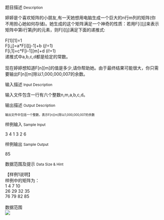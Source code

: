 <div class="panel panel-default">
<div class="area-title">
<span>
题目描述
<small>Description</small>
</span></div>
<div class="panel-body">

<p>婷婷是个喜欢矩阵的小朋友,有一天她想用电脑生成一个巨大的n行m列的矩阵(你不用担心她如何存储)。她生成的这个矩阵满足一个神奇的性质：若用F[i][j]来表示矩阵中第i行第j列的元素，则F[i][j]满足下面的递推式:<br> <br> F[1][1]=1<br> F[i,j]=a*F[i][j-1]+b (j!=1)<br> F[i,1]=c*F[i-1][m]+d (i!=1)<br> 递推式中a,b,c,d都是给定的常数。<br> <br> 现在婷婷想知道F[n][m]的值是多少,请你帮助她。由于最终结果可能很大，你只需要输出F[n][m]除以1,000,000,007的余数。</p>

</div>
</div>

<div class="panel panel-default">
<div class="area-title">
<span>
输入描述
<small>Input Description</small>
</span></div>
<div class="panel-body">
<p>输入文件包含一行有六个整数n,m,a,b,c,d。</p>

</div>
</div>
<div  class="panel panel-default">
<div class="area-title">
<span>
输出描述
<small>Output Description</small>
</span></div>
<div class="panel-body">

<p><span style="font-size: 10px;">输出文件中包括一个整数，表示F[n][m]除以1,000,000,007的余数</span></p>

</div>
</div>


<div class="panel panel-default">
<div class="area-title">
<span>
样例输入
<small>Sample Input</small>
</span></div>
<div class="panel-body">
<p>3 4 1 3 2 6</p>

</div>
</div>

<div class="panel panel-default">
<div class="area-title">
<span>
样例输出
<small>Sample Output</small>
</span></div>
<div class="panel-body">
<p>85</p>

</div>
</div>

<div class="panel panel-default">
<div class="area-title">
<span>
数据范围及提示
<small>Data Size & Hint</small>
</span></div>
<div class="panel-body">
<p>【样例1说明】<br> 样例中的矩阵为：<br> 1 4 7 10<br> 26 29 32 35<br> 76 79 82 85<br> <br> 数据范围<br> <img src="/source/codevs/codevs-3046/img/aHR0cDovL3d3dy5qb3lvaS5jbi9wcm9ibGVtL2NvZGV2cy0zMDQ2L2h0dHA6Ly9vai5sdW9ndS5vcmc6ODg4OC91c2Vyc2V0L2dldHBpYy5waHA_cGljaWQ9MTk3.php"></p>
</div>
</div>